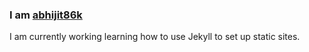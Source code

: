### I am [abhijit86k](http://kabhijit.net)

I am currently working learning how to use Jekyll to set up static sites.

